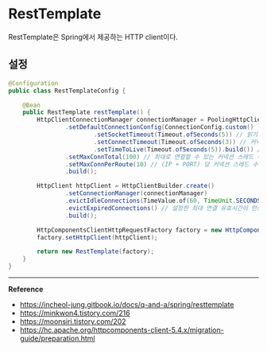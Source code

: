# RestTemplate

RestTemplate은 Spring에서 제공하는 HTTP client이다.

## 설정
```java
@Configuration
public class RestTemplateConfig {

    @Bean
    public RestTemplate restTemplate() {
        HttpClientConnectionManager connectionManager = PoolingHttpClientConnectionManagerBuilder.create()
                .setDefaultConnectionConfig(ConnectionConfig.custom()
                        .setSocketTimeout(Timeout.ofSeconds(5)) // 읽기 최대 시간
                        .setConnectTimeout(Timeout.ofSeconds(3)) // 커넥션 최대 시간
                        .setTimeToLive(Timeout.ofSeconds(5)).build()) // 커넥션 만료 시간
                .setMaxConnTotal(100) // 최대로 연결할 수 있는 커넥션 스레드 수
                .setMaxConnPerRoute(10) // (IP + PORT) 당 커넥션 스레드 수
                .build();

        HttpClient httpClient = HttpClientBuilder.create()
                .setConnectionManager(connectionManager)
                .evictIdleConnections(TimeValue.of(60, TimeUnit.SECONDS)) // 최대 연결 유효시간
                .evictExpiredConnections() // 설정한 최대 연결 유효시간이 만료되면 커넥션을 해제한다
                .build();

        HttpComponentsClientHttpRequestFactory factory = new HttpComponentsClientHttpRequestFactory();
        factory.setHttpClient(httpClient);

        return new RestTemplate(factory);
    }
}
```

---
**Reference**<br>
- https://incheol-jung.gitbook.io/docs/q-and-a/spring/resttemplate
- https://minkwon4.tistory.com/216
- https://moonsiri.tistory.com/202
- https://hc.apache.org/httpcomponents-client-5.4.x/migration-guide/preparation.html
